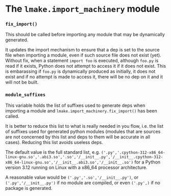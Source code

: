 <!-- This file is part of the open-lmake distribution (git@github.com:cesar-douady/open-lmake.git)-->
<!-- Copyright (c) 2023-2025 Doliam-->
<!-- This program is free software: you can redistribute/modify under the terms of the GPL-v3 (https://www.gnu.org/licenses/gpl-3.0.html).-->
<!-- This program is distributed WITHOUT ANY WARRANTY, without even the implied warranty of MERCHANTABILITY or FITNESS FOR A PARTICULAR PURPOSE.-->

# The `lmake.import_machinery` module

### `fix_import()`

This should be called before importing any module that may be dynamically generated.

It updates the import mechanism to ensure that a dep is set to the source file when importing a module, even if such source file does not exist (yet).
Without fix, when a statement `import foo` is executed, although `foo.py` is read if it exists, Python does not attempt to access it if it does not exist.
This is embarassing if `foo.py` is dynamically produced as initially, it does not exist and if no attempt is made to access it, there will be no dep on it and it will not be built.

### `module_suffixes`

This variable holds the list of suffixes used to generate deps when importing a module and `lmake.import_machinery.fix_import()` has been called.

It is better to reduce this list to what is really needed in you flow, i.e. the list of suffixes used for generated python modules
(modules that are sources are not concerned by this list and deps to them will be accurate in all cases).
Reducing this list avoids useless deps.

The default value is the full standard list,
e.g. `('.py','.cpython-312-x86_64-linux-gnu.so','.abi3.so','.so','/__init__.py','/__init__.cpython-312-x86_64-linux-gnu.so','/__init__.abi3.so','/__init__.so')`
for a Python version 3.12 running on Linux with a x86\_64 processor architecture.

A reasonable value would be `('.py','.so','/__init__.py')`, or `('.py','/__init__.py')` if no module are compiled, or even `('.py',)` if no package is generated.
